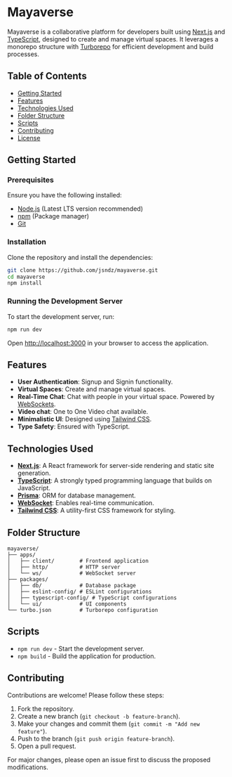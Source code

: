 # Mayaverse

Mayaverse is a collaborative platform for developers built using [Next.js](w) and [TypeScript](w), designed to create and manage virtual spaces. It leverages a monorepo structure with [Turborepo](w) for efficient development and build processes.

## Table of Contents

- [Getting Started](#getting-started)
- [Features](#features)
- [Technologies Used](#technologies-used)
- [Folder Structure](#folder-structure)
- [Scripts](#scripts)
- [Contributing](#contributing)
- [License](#license)

## Getting Started

### Prerequisites

Ensure you have the following installed:

- [Node.js](w) (Latest LTS version recommended)
- [npm](w) (Package manager)
- [Git](w)

### Installation

Clone the repository and install the dependencies:

```bash
git clone https://github.com/jsndz/mayaverse.git
cd mayaverse
npm install
```

### Running the Development Server

To start the development server, run:

```bash
npm run dev
```

Open [http://localhost:3000](http://localhost:3000) in your browser to access the application.

## Features

- **User Authentication**: Signup and Signin functionality.
- **Virtual Spaces**: Create and manage virtual spaces.
- **Real-Time Chat**: Chat with people in your virtual space. Powered by [WebSockets](w).
- **Video chat**: One to One Video chat available.
- **Minimalistic UI**: Designed using [Tailwind CSS](w).
- **Type Safety**: Ensured with TypeScript.

## Technologies Used

- **[Next.js](w)**: A React framework for server-side rendering and static site generation.
- **[TypeScript](w)**: A strongly typed programming language that builds on JavaScript.
- **[Prisma](w)**: ORM for database management.
- **[WebSocket](w)**: Enables real-time communication.
- **[Tailwind CSS](w)**: A utility-first CSS framework for styling.

## Folder Structure

```
mayaverse/
├── apps/
│   ├── client/        # Frontend application
│   ├── http/          # HTTP server
│   └── ws/            # WebSocket server
├── packages/
│   ├── db/            # Database package
│   ├── eslint-config/ # ESLint configurations
│   ├── typescript-config/ # TypeScript configurations
│   └── ui/            # UI components
└── turbo.json         # Turborepo configuration
```

## Scripts

- `npm run dev` - Start the development server.
- `npm build` - Build the application for production.

## Contributing

Contributions are welcome! Please follow these steps:

1. Fork the repository.
2. Create a new branch (`git checkout -b feature-branch`).
3. Make your changes and commit them (`git commit -m "Add new feature"`).
4. Push to the branch (`git push origin feature-branch`).
5. Open a pull request.

For major changes, please open an issue first to discuss the proposed modifications.
